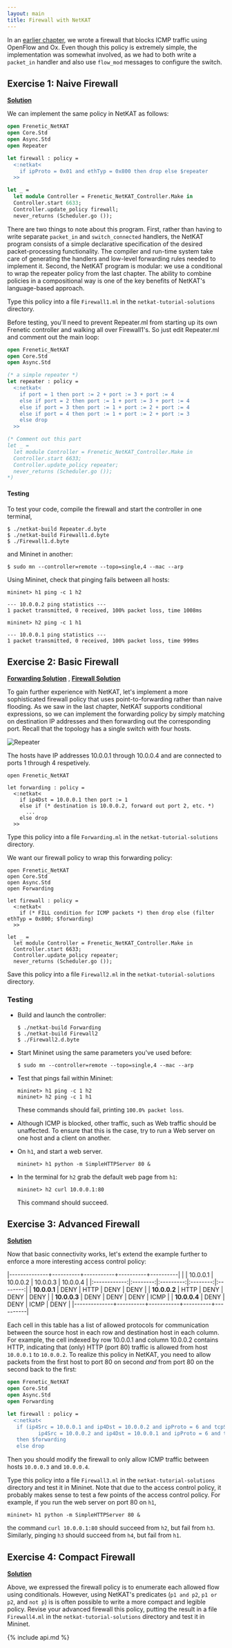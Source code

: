 ```yaml
---
layout: main
title: Firewall with NetKAT
---
```


In an [earlier chapter](../OxFirewall), we wrote a firewall that blocks
ICMP traffic using OpenFlow and Ox. Even though this policy is
extremely simple, the implementation was somewhat involved, as we had
to both write a `packet_in` handler and also use `flow_mod` messages
to configure the switch.

## Exercise 1: Naive Firewall

**[Solution](https://github.com/frenetic-lang/tutorials/blob/master/netkat-tutorial-solutions/Firewall1.ml)**

We can implement the same policy in NetKAT as follows:

~~~ ocaml
open Frenetic_NetKAT
open Core.Std
open Async.Std
open Repeater

let firewall : policy =
  <:netkat<
    if ipProto = 0x01 and ethTyp = 0x800 then drop else $repeater
  >>

let _ =
  let module Controller = Frenetic_NetKAT_Controller.Make in
  Controller.start 6633;
  Controller.update_policy firewall;
  never_returns (Scheduler.go ());

~~~

There are two things to note about this program. First, rather than
having to write separate `packet_in` and `switch_connected` handlers,
the NetKAT program consists of a simple declarative specification of
the desired packet-processing functionality. The compiler and run-time
system take care of generating the handlers and low-level forwarding
rules needed to implement it. Second, the NetKAT program is modular:
we use a conditional to wrap the repeater policy from the last
chapter. The ability to combine policies in a compositional way is one
of the key benefits of NetKAT's language-based approach.

Type this policy into a file `Firewall1.ml` in the
`netkat-tutorial-solutions` directory.  

Before testing, you'll need to prevent Repeater.ml from starting up its own 
Frenetic controller and walking all over Firewall1's.  So just edit Repeater.ml and
comment out the main loop:

~~~ ocaml
open Frenetic_NetKAT
open Core.Std
open Async.Std

(* a simple repeater *)
let repeater : policy =
  <:netkat<
    if port = 1 then port := 2 + port := 3 + port := 4
    else if port = 2 then port := 1 + port := 3 + port := 4
    else if port = 3 then port := 1 + port := 2 + port := 4
    else if port = 4 then port := 1 + port := 2 + port := 3
    else drop
  >>

(* Comment out this part
let _ =
  let module Controller = Frenetic_NetKAT_Controller.Make in
  Controller.start 6633;
  Controller.update_policy repeater;
  never_returns (Scheduler.go ());
*)
~~~

#### Testing

To test your code, compile the firewall and start the controller in
one terminal,

~~~
$ ./netkat-build Repeater.d.byte
$ ./netkat-build Firewall1.d.byte
$ ./Firewall1.d.byte
~~~

and Mininet in another:

~~~
$ sudo mn --controller=remote --topo=single,4 --mac --arp
~~~

Using Mininet, check that pinging fails between all hosts:

~~~
mininet> h1 ping -c 1 h2

--- 10.0.0.2 ping statistics ---
1 packet transmitted, 0 received, 100% packet loss, time 1008ms
~~~

~~~
mininet> h2 ping -c 1 h1

--- 10.0.0.1 ping statistics ---
1 packet transmitted, 0 received, 100% packet loss, time 999ms
~~~

## Exercise 2: Basic Firewall

**[Forwarding Solution](https://github.com/frenetic-lang/tutorials/blob/master/netkat-tutorial-solutions/Forwarding.ml)**
,
**[Firewall Solution](https://github.com/frenetic-lang/tutorials/blob/master/netkat-tutorial-solutions/Firewall2.ml)**

To gain further experience with NetKAT, let's implement a more
sophisticated firewall policy that uses point-to-forwarding rather
than naive flooding. As we saw in the last chapter, NetKAT supports
conditional expressions, so we can implement the forwarding policy by
simply matching on destination IP addresses and then forwarding out
the corresponding port. Recall that the topology has a single switch
with four hosts.

![Repeater](../images/repeater.png)

The hosts have IP addresses 10.0.0.1 through 10.0.0.4 and are
connected to ports 1 through 4 respetively.

~~~
open Frenetic_NetKAT

let forwarding : policy =
  <:netkat<
    if ip4Dst = 10.0.0.1 then port := 1
    else if (* destination is 10.0.0.2, forward out port 2, etc. *)
      ...
    else drop
  >>
~~~

Type this policy into a file `Forwarding.ml` in the
`netkat-tutorial-solutions` directory.

We want our firewall policy to wrap this forwarding policy:

~~~
open Frenetic_NetKAT
open Core.Std
open Async.Std
open Forwarding

let firewall : policy =
  <:netkat<
    if (* FILL condition for ICMP packets *) then drop else (filter ethTyp = 0x800; $forwarding)
  >>

let _ =
  let module Controller = Frenetic_NetKAT_Controller.Make in
  Controller.start 6633;
  Controller.update_policy repeater;
  never_returns (Scheduler.go ());

~~~

Save this policy into a file `Firewall2.ml` in the
`netkat-tutorial-solutions` directory.

### Testing

- Build and launch the controller:

  ~~~ shell
  $ ./netkat-build Forwarding
  $ ./netkat-build Firewall2
  $ ./Firewall2.d.byte
  ~~~

- Start Mininet using the same parameters you've used before:

  ~~~
  $ sudo mn --controller=remote --topo=single,4 --mac --arp
  ~~~

- Test that pings fail within Mininet:

  ~~~
  mininet> h1 ping -c 1 h2
  mininet> h2 ping -c 1 h1
  ~~~  
  These commands should fail, printing `100.0% packet loss`.

- Although ICMP is blocked, other traffic, such as Web traffic should
  be unaffected. To ensure that this is the case, try to run a Web server
  on one host and a client on another.

* On `h1`, and start a web server.

  ~~~
  mininet> h1 python -m SimpleHTTPServer 80 &
  ~~~

* In the terminal for `h2` grab the default web page from `h1`:

  ~~~
  mininet> h2 curl 10.0.0.1:80
  ~~~

  This command should succeed.

## Exercise 3: Advanced Firewall

**[Solution](https://github.com/frenetic-lang/tutorials/blob/master/netkat-tutorial-solutions/Firewall3.ml)**

Now that basic connectivity works, let's extend the example further to
enforce a more interesting access control policy:

|--------------+----------+-----------+----------+----------|
|              | 10.0.0.1 | 10.0.0.2  | 10.0.0.3 | 10.0.0.4 |
|:------------:|:--------:|:---------:|:--------:|:--------:|
| **10.0.0.1** | DENY     | HTTP      | DENY     | DENY     | 
| **10.0.0.2** | HTTP     | DENY      | DENY     | DENY     | 
| **10.0.0.3** | DENY     | DENY      | DENY     | ICMP     | 
| **10.0.0.4** | DENY     | DENY      | ICMP     | DENY     | 
|--------------+----------+-----------+----------+----------|

Each cell in this table has a list of allowed protocols for
communication between the source host in each row and destination host
in each column. For example, the cell indexed by row 10.0.0.1 and
column 10.0.0.2 contains HTTP, indicating that (only) HTTP (port 80)
traffic is allowed from host `10.0.0.1` to `10.0.0.2`. To realize this
policy in NetKAT, you need to allow packets from the first host to
port 80 on second *and* from port 80 on the second back to the first:

~~~ ocaml
open Frenetic_NetKAT
open Core.Std
open Async.Std
open Forwarding

let firewall : policy =
  <:netkat<
   if (ip4Src = 10.0.0.1 and ip4Dst = 10.0.0.2 and ipProto = 6 and tcpSrcPort = 80 or
          ip4Src = 10.0.0.2 and ip4Dst = 10.0.0.1 and ipProto = 6 and tcpDstPort = 80)
   then $forwarding
   else drop
~~~

Then you should modify the firewall to only allow ICMP traffic between
hosts `10.0.0.3` and `10.0.0.4`.

Type this policy into a file `Firewall3.ml` in the
`netkat-tutorial-solutions` directory and test it in Mininet. Note
that due to the access control policy, it probably makes sense to test
a few points of the access control policy. For example, if you run
the web server on port 80 on `h1`,

~~~
mininet> h1 python -m SimpleHTTPServer 80 &
~~~

the command `curl 10.0.0.1:80` should succeed from `h2`, but fail from
`h3`. Similarly, pinging `h3` should succeed from `h4`, but fail from
`h1`.

## Exercise 4: Compact Firewall

**[Solution](https://github.com/frenetic-lang/tutorials/blob/master/netkat-tutorial-solutions/Firewall4.ml)**

Above, we expressed the firewall policy is to enumerate each allowed
flow using conditionals. However, using NetKAT's predicates (`p1 and
p2`, `p1 or p2`, and `not p`) is is often possible to write a more
compact and legible policy. Revise your advanced firewall this policy,
putting the result in a file `Firewall4.ml` in the
`netkat-tutorial-solutions` directory and test it in Mininet.

{% include api.md %}
